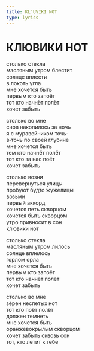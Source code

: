 ```yaml
---
title: KL'UVIKI NOT
type: lyrics
---
```


<h1>КЛЮВИКИ НОТ</h1>

<section>

столько стекла\
масляным утром блестит\
солнце вплести\
в локоть угла\
мне хочется быть\
первым кто запоёт\
тот кто начнёт полёт\
хочет забыть

столько во мне\
снов накопилось за ночь\
я с муравейником точь&#8208;\
в&#8208;точь по своей глубине\
мне хочется быть\
тем кто начнёт полёт\
тот кто за нас поёт\
хочет забыть

столько возни\
перевернуться улицы\
пробуют будто жужелицы\
возьми\
первый аккорд\
хочется петь скворцом\
хочется быть скворцом\
утро привносит в сон\
клювики нот

столько стекла\
масляным утром лилось\
солнце вплелось\
горлом орла\
мне хочется быть\
первым кто запоёт\
тот кто начнёт полёт\
хочет забыть

столько во мне\
зёрен неспетых нот\
тот кто поёт полёт\
должен темнеть\
мне хочется быть\
оранжевокрылым скворцом\
хочет забыть сквозь сон\
тот, кто летит к тебе

</section>
